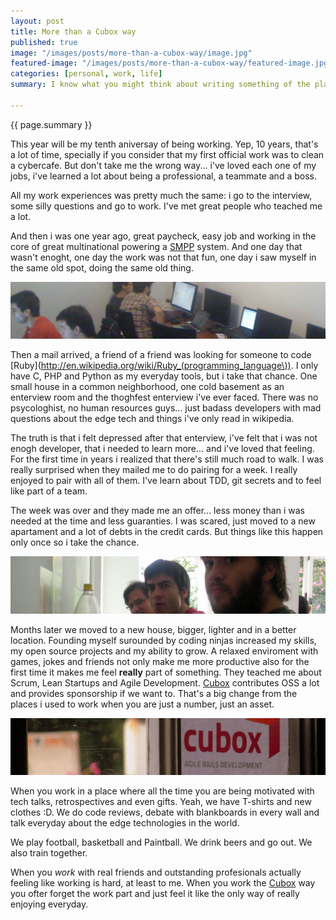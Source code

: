 ```yaml
---
layout: post
title: More than a Cubox way
published: true
image: "/images/posts/more-than-a-cubox-way/image.jpg"
featured-image: "/images/posts/more-than-a-cubox-way/featured-image.jpg"
categories: [personal, work, life]
summary: I know what you might think about writing something of the place you are actually working for, you might think that this is staged, payed for or even forced. You have all the possibilities in the world... and you will be wrong in any which.

---
```

{{ page.summary }}

This year will be my tenth aniversay of being working. Yep, 10 years, that's a lot of time, specially if you consider that my first official work was to clean a cybercafe.
But don't take me the wrong way... i've loved each one of my jobs, i've learned a lot about being a professional, a teammate and a boss.

All my work experiences was pretty much the same: i go to the interview, some silly questions and go to work.
I've met great people who teached me a lot.

And then i was one year ago, great paycheck, easy job and working in the core of great multinational powering a [SMPP](http://en.wikipedia.org/wiki/SMPP) system.
And one day that wasn't enoght, one day the work was not that fun, one day i saw myself in the same old spot, doing the same old thing.

![Cubox old office](/images/posts/more-than-a-cubox-way/old-office.jpg)

Then a mail arrived, a friend of a friend was looking for someone to code [Ruby](http://en.wikipedia.org/wiki/Ruby_(programming_language\)). I only have C, PHP and Python as my everyday tools, but i take that chance.
One small house in a common neighborhood, one cold basement as an enterview room and the thoghfest enterview i've ever faced. There was no psycologhist, no human resources guys... just badass developers with mad questions about the edge tech and things i've only read in wikipedia.

The truth is that i felt depressed after that enterview, i've felt that i was not enogh developer, that i needed to learn more... and i've loved that feeling. For the first time in years i realized that there's still much road to walk.
I was really surprised when they mailed me to do pairing for a week. I really enjoyed to pair with all of them. I've learn about TDD, git secrets and to feel like part of a team.

The week was over and they made me an offer... less money than i was needed at the time and less guaranties. I was scared, just moved to a new apartament and a lot of debts in the credit cards. But things like this happen only once so i take the chance.

![Lunch at Cubox](/images/posts/more-than-a-cubox-way/lunch.jpg)

Months later we moved to a new house, bigger, lighter and in a better location. Founding myself surounded by coding ninjas increased my skills, my open source projects and my ability to grow.
A relaxed enviroment with games, jokes and friends not only make me more productive also for the first time it makes me feel **really** part of something.
They teached me about Scrum, Lean Startups and Agile Development. [Cubox](http://cuboxsa.com) contributes OSS a lot and provides sponsorship if we want to. That's a big change from the places i used to work when you are just a number, just an asset.

![Cubox Window](/images/posts/more-than-a-cubox-way/window.jpg)

When you work in a place where all the time you are being motivated with tech talks,  retrospectives and even gifts. Yeah, we have T-shirts and new clothes :D.
We do code reviews, debate with blankboards in every wall and talk everyday about the edge technologies in the world.

We play football, basketball and Paintball.
We drink beers and go out.
We also train together.

When you _work_ with real friends and outstanding profesionals actually feeling like working is hard, at least to me.
When you work the [Cubox](http://cuboxsa.com) way you ofter forget the work part and just feel it like the only way of really enjoying everyday.
